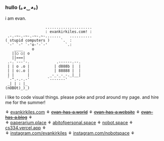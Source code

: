 ### hullo (｡◕‿◕｡)

i am evan. 

```
                  .....................
                  : evankirkiles.com! :
 .-.-~-.-~-.-~-.~-.......    ..........
( stupid computers )     `.  :
 `-' `-' `-'o-'-`-'        `.:
    ____    o
   ||○ ○| o
   ||===|
 .-.`---'-.            .------.--.
 | | o .o |           | d888b |  |
 | | o:.o |           | 88888 |  |
 | |      |         _-_-_-_-._|__|
 `-".-.-.-'        `-------'
 _| | : |_
(nOBOt)_)_)
```
i like to code visual things. please poke and prod around my page. and hire me for the summer!

⚘ [evankirkiles.com](https://evankirkiles.com) ⚘ ~~[evan-has-a.world](https://evan-has-a.world/)~~ ⚘ ~~[evan-has-a.website](https://evan-has-a.website/)~~ ⚘ ~~[evan-has-a.blog](https://evan-has-a.blog)~~ ⚘<br/>
⚘ [paperarium.place](https://paperarium.place) ⚘ [abitofpersonal.space](https://abitofpersonal.space) ⚘ [nobot.space](https://nobot.space) ⚘ [cs334.vercel.app](https://cs334.vercel.app) ⚘ <br/>
⚘ [instagram.com/evankirkiles](https://instagram.com/evankirkiles) ⚘ [instagram.com/nobotspace](https://instagram.com/nobotspace) ⚘
